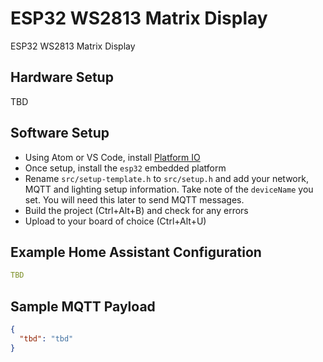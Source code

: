 # ESP32 WS2813 Matrix Display

ESP32 WS2813 Matrix Display

## Hardware Setup

TBD

## Software Setup

- Using Atom or VS Code, install [Platform IO](https://platformio.org/platformio-ide)
- Once setup, install the `esp32` embedded platform
- Rename `src/setup-template.h` to `src/setup.h` and add your network, MQTT and lighting setup information. Take note of the `deviceName` you set. You will need this later to send MQTT messages.
- Build the project (Ctrl+Alt+B) and check for any errors
- Upload to your board of choice (Ctrl+Alt+U)

## Example Home Assistant Configuration

```yaml
TBD
```

## Sample MQTT Payload

```json
{
  "tbd": "tbd"
}
```
